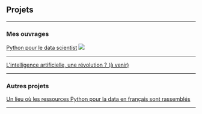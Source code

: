 ## Projets

---

### Mes ouvrages

[Python pour le data scientist](/pythondatascientist)
<img src="https://emjako.github.io/pythondatascientist/other/python-pour-le-data-scientist-dunod.jpeg"/>

---
[L'intelligence artificielle, une révolution ? (à venir)](/pdf/sample_presentation.pdf)

---

### Autres projets
[Un lieu où les ressources Python pour la data en français sont rassemblés](https://emjako.github.io/ressources-python-data-fr/)

---

